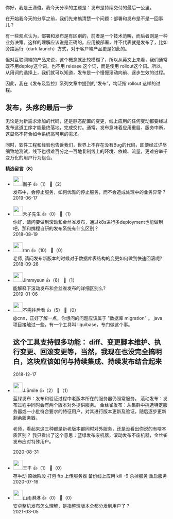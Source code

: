 你好，我是王潇俊。我今天分享的主题是：发布是持续交付的最后一公里。

在开始我今天的分享之前，我们先来搞清楚一个问题：部署和发布是不是一回事儿？

有一些观点认为，部署和发布是有区别的，前者是一个技术范畴，而后者则是一种业务决策。这样的理解应该说是正确的。应用被部署，并不代表就是发布了，比如旁路运行（dark launch）方式，对于客户端产品更是如此的。

但对互联网端的产品来说，这个概念就比较模糊了，所以从英文上来看，我们通常既不用deploy这个词，也不用 release 这个词，而是使用 rollout这个词。所以，从用词的选择上，我们就可以知道，发布是一个慢慢滚动向前、逐步生效的过程。

因此，我在《发布及监控》系列文章中提到的“发布”，均泛指 rollout 这样的过程。

## 发布，头疼的最后一步

无论是为新需求添加的代码，还是静态配置的变更，线上应用的任何变动都要经过发布这道工序才能最终落地，完成交付。通常，发布意味着应用重启、服务中断，这显然不符合如今系统高可用的需求。

同时，软件工程和经验也告诉我们，世界上不存在没有Bug的代码，即便经过详尽细致地测试，线下也很难百分之一百地复制线上的环境、依赖、流量，更难穷举千变万化的用户行为组合。
<div><strong>精选留言（8）</strong></div><ul>
<li><img src="https://static001.geekbang.org/account/avatar/00/10/ed/b9/825b2411.jpg" width="30px"><span>衡子</span> 👍（1） 💬（2）<div>发布中，会停止服务，如何优雅的停止服务，而不会造成处理中的业务异常？</div>2019-06-17</li><br/><li><img src="https://static001.geekbang.org/account/avatar/00/0f/54/ff/380eaec1.jpg" width="30px"><span>禾子先生</span> 👍（0） 💬（1）<div>你好，请问要做到滚动和金丝雀发布，通过k8s进行多deployment也能做到吧，那和携程自研的发布系统有什么区别？</div>2018-08-19</li><br/><li><img src="https://static001.geekbang.org/account/avatar/00/11/d9/93/43c876e8.jpg" width="30px"><span>rnn</span> 👍（10） 💬（0）<div>老师, 请问发布新版本的时候对于数据库表结构的变更如何做到快速回滚呢? </div>2018-09-26</li><br/><li><img src="https://static001.geekbang.org/account/avatar/00/11/da/54/2a743a77.jpg" width="30px"><span>Jimmysun</span> 👍（6） 💬（1）<div>能解释下滚动发布和金丝雀发布的详细区别么?</div>2019-01-06</li><br/><li><img src="https://static001.geekbang.org/account/avatar/00/0f/7e/72/3aeca403.jpg" width="30px"><span>不需往后看</span> 👍（5） 💬（0）<div>@cnn，正好了解一点，你想问的问题应该属于 &quot;数据库 migration&quot; 。 java 项目接触过一些，有一个工具叫 liquibase，专门做这个事。

这个工具支持很多功能： diff、变更脚本维护、执行变更、回滚变更等，当然，我现在也没完全搞明白，这块应该如何与持续集成、持续发布结合起来</div>2018-12-17</li><br/><li><img src="https://static001.geekbang.org/account/avatar/00/14/64/9b/d1ab239e.jpg" width="30px"><span>J.Smile</span> 👍（2） 💬（1）<div>蓝绿发布：发布和验证过程中老版本所在的服务器仍照常服务。
滚动发布：发布过程中同时会有两个版本对外提供服务。
金丝雀发布：从集群中挑选特定服务器或一小批符合要求的特征用户，对其进行版本更新及验证，随后逐步更新剩余服务器。
-----------------------------
老师，看起来这三种都是新老版本都同时对外服务，还是没看出你说的有啥本质区别？
我只看出了这个意思：蓝绿发布废机器，滚动发布不废机器，金丝雀发布应对特殊用户。</div>2020-08-31</li><br/><li><img src="https://static001.geekbang.org/account/avatar/00/10/8c/07/b4ea8f10.jpg" width="30px"><span>王丰</span> 👍（1） 💬（0）<div>存手动 原始阶段 打包 ftp 上传服务器  备份线上应用 kill -9 杀掉服务 重启服务</div>2020-07-16</li><br/><li><img src="https://static001.geekbang.org/account/avatar/00/17/1f/21/da776587.jpg" width="30px"><span>山雨淋淋</span> 👍（0） 💬（0）<div>安卓整机发布怎么理解，是指整理版本全都分发到用户了？</div>2021-03-05</li><br/>
</ul>